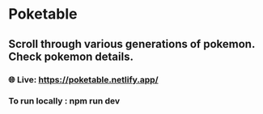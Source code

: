 # Poketable

## Scroll through various generations of pokemon. Check pokemon details.

### :globe_with_meridians: Live: https://poketable.netlify.app/

### To run locally : npm run dev
